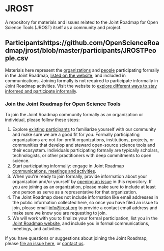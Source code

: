 # JROST
A repository for materials and issues related to the Joint Roadmap for Open Science Tools (JROST) itself as a community and project.

## Participantshttps://github.com/OpenScienceRoadmap/jrost/blob/master/participants/JROSTPeople.csv
Materials here represent the [organizations](/participants/JROSTOrganizations.csv) and [people](/participants/JROSTPeople.csv) participating formally in the Joint Roadmap, [listed on the website](http://jrost.org/participants), and included in communications. Joining formally is not required to participate informally in Joint Roadmap activities. Visit the website to [explore different ways to stay informed and participate informally](http://jrost.org/join).

### Join the Joint Roadmap for Open Science Tools
To join the Joint Roadmap community formally as an organization or individual, please follow these steps:
1. Explore [existing participants](http://jrost.org/participants) to familiarize yourself with our community and make sure we are a good fit for you. Formally participating organizations are not-for-profit organizations, institutions, projects, or communities that develop and steward open-source science tools and their ecosystem. Individuals participating formally are typically scholars, technologists, or other practitioners with deep commitments to open science.
1. Start participating informally: engage in Joint Roadmap [communications, meetings and activities](http://jrost.org/join).
1. When you're ready to join formally, provide information about your organization and/or yourself by [opening an issue](https://github.com/OpenScienceRoadmap/jrost/issues/new?template=participant.md) in this repository. If you are joining as an organization, please make sure to include at least one person as serve as a representative for that organization.
1. The Joint Roadmap does not include information like email addresses in the public information collected here, so once you have filed an issue to join, please email [info@jrost.org](mailto:info@jrost.org) to provide a contact email address and make sure we know you are requesting to join.
1. We will work with you to finalize your formal participation, list you in the [Joint Roadmap website](http://jrost.org/participants), and include you in formal communications, meetings, and activities.

If you have questions or suggestions about joining the Joint Roadmap, please [file an issue here](https://github.com/OpenScienceRoadmap/jrost/issues/new), or [contact us](mailto:info@jrost.org).
